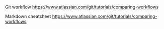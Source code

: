 Git workflow
https://www.atlassian.com/git/tutorials/comparing-workflows

Markdown cheatsheet
https://www.atlassian.com/git/tutorials/comparing-workflows
